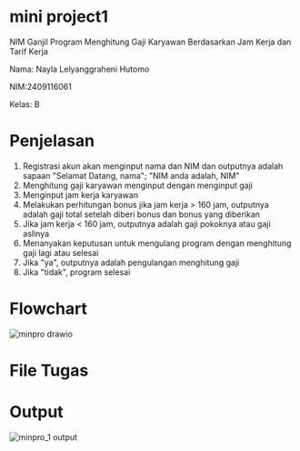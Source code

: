 # mini project1

NIM Ganjil
Program Menghitung Gaji Karyawan Berdasarkan Jam Kerja dan Tarif Kerja

Nama: Nayla Lelyanggraheni Hutomo

NIM:2409116061

Kelas: B

# Penjelasan
1. Registrasi akun akan menginput nama dan NIM dan outputnya adalah sapaan "Selamat Datang, nama"; "NIM anda adalah, NIM"
2. Menghitung gaji karyawan menginput dengan menginput gaji
3. Menginput jam kerja karyawan
4. Melakukan perhitungan bonus jika jam kerja > 160 jam, outputnya adalah gaji total setelah diberi bonus dan bonus yang diberikan
5. Jika jam kerja < 160 jam, outputnya adalah gaji pokoknya atau gaji aslinya
6. Menanyakan keputusan untuk mengulang program dengan menghitung gaji lagi atau selesai
7. Jika "ya", outputnya adalah pengulangan menghitung gaji
8. Jika "tidak", program selesai
 

# Flowchart
![minpro drawio](https://github.com/user-attachments/assets/efbf74c9-38a1-4631-97fb-f6ab49860db6)

# File Tugas


# Output
![minpro_1 output](https://github.com/user-attachments/assets/c57ca869-b5c3-4391-b306-849b02da0d13)




